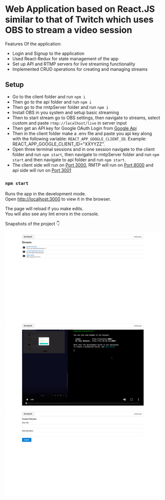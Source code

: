 # Web Application based on React.JS similar to that of Twitch which uses OBS to stream a video session

Features Of the application:

- Login and Signup to the application
- Used React-Redux for state management of the app
- Set up API and RTMP servers for live streaming functionality
- Implemented CRUD operations for creating and managing streams

## Setup

- Go to the client folder and run `npm i`
- Then go to the api folder and run `npm i`
- Then go to the rmtpServer folder and run `npm i`
- Install OBS in you system and setup basic streaming
- Then to start stream go to OBS settings, then navigate to streams, select custom and paste `rtmp://localhost/live` in server input
- Then get an API key for Google OAuth Login from [Google Api](https://console.developers.google.com/)
- Then in the client folder make a .env file and paste you api key along with the following variable: `REACT_APP_GOOGLE_CLIENT_ID`.
  Example: REACT_APP_GOOGLE_CLIENT_ID="XXYYZZ".
- Open three terminal sessions and in one session navigate to the client folder and run `npm start`, then navigate to rmtpServer folder and run `npm start` and then navigate to api folder and run `npm start`.
- The client side will run on [Port 3000](http://localhost:3000), RMTP will run on [Port 8000](http://localhost:8000) and api side will run on [Port 3001](http://localhost:3001)

### `npm start`

Runs the app in the development mode.<br>
Open [http://localhost:3000](http://localhost:3000) to view it in the browser.

The page will reload if you make edits.<br>
You will also see any lint errors in the console.

Snapshots of the project 👇

![Alt Text](snaps/1.png?raw=true "Title")
![Alt Text](snaps/2.png?raw=true "Title")
![Alt Text](snaps/3_.png?raw=true "Title")
